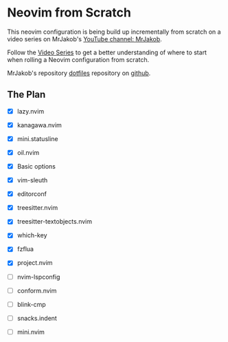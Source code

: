 # Neovim from Scratch

This neovim configuration is being build up incrementally from scratch on a video series on MrJakob's [YouTube channel: MrJakob](https://youtube.com/c/MrJakob).

Follow the [Video Series]() to get a better understanding of where to start when rolling a Neovim configuration from scratch.

MrJakob's repository [dotfiles](https://github.com/jakobwesthoff/dotfiles) repository on [github](https://github.com/jakobwesthoff).


## The Plan

- [X] lazy.nvim
- [X] kanagawa.nvim
- [X] mini.statusline
- [X] oil.nvim
- [X] Basic options 
- [X] vim-sleuth
- [X] editorconf
- [X] treesitter.nvim
- [X] treesitter-textobjects.nvim
- [X] which-key
- [X] fzflua
- [X] project.nvim
- [ ] nvim-lspconfig 
- [ ] conform.nvim
- [ ] blink-cmp
- [ ] snacks.indent
- [ ] mini.nvim

